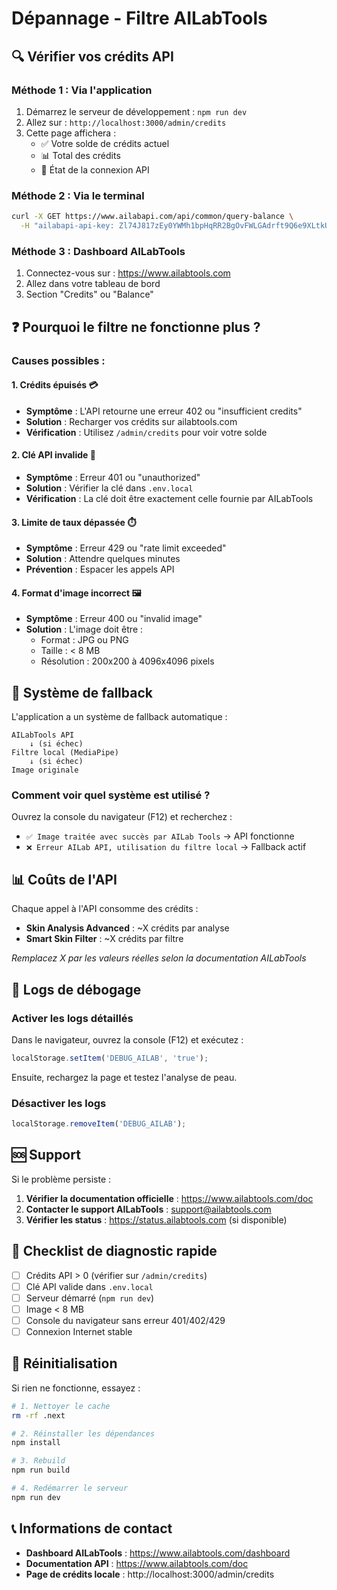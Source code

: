 # Dépannage - Filtre AILabTools

## 🔍 Vérifier vos crédits API

### Méthode 1 : Via l'application
1. Démarrez le serveur de développement : `npm run dev`
2. Allez sur : `http://localhost:3000/admin/credits`
3. Cette page affichera :
   - ✅ Votre solde de crédits actuel
   - 📊 Total des crédits
   - 🔑 État de la connexion API

### Méthode 2 : Via le terminal
```bash
curl -X GET https://www.ailabapi.com/api/common/query-balance \
  -H "ailabapi-api-key: Zl74J817zEy0YWMh1bpHqRR2BgOvFWLGAdrft9Q6e9XLtkUKhCPK4JUaXaoDV80m"
```

### Méthode 3 : Dashboard AILabTools
1. Connectez-vous sur : https://www.ailabtools.com
2. Allez dans votre tableau de bord
3. Section "Credits" ou "Balance"

## ❓ Pourquoi le filtre ne fonctionne plus ?

### Causes possibles :

#### 1. **Crédits épuisés** 💳
- **Symptôme** : L'API retourne une erreur 402 ou "insufficient credits"
- **Solution** : Recharger vos crédits sur ailabtools.com
- **Vérification** : Utilisez `/admin/credits` pour voir votre solde

#### 2. **Clé API invalide** 🔑
- **Symptôme** : Erreur 401 ou "unauthorized"
- **Solution** : Vérifier la clé dans `.env.local`
- **Vérification** : La clé doit être exactement celle fournie par AILabTools

#### 3. **Limite de taux dépassée** ⏱️
- **Symptôme** : Erreur 429 ou "rate limit exceeded"
- **Solution** : Attendre quelques minutes
- **Prévention** : Espacer les appels API

#### 4. **Format d'image incorrect** 🖼️
- **Symptôme** : Erreur 400 ou "invalid image"
- **Solution** : L'image doit être :
  - Format : JPG ou PNG
  - Taille : < 8 MB
  - Résolution : 200x200 à 4096x4096 pixels

## 🔧 Système de fallback

L'application a un système de fallback automatique :

```
AILabTools API
    ↓ (si échec)
Filtre local (MediaPipe)
    ↓ (si échec)
Image originale
```

### Comment voir quel système est utilisé ?

Ouvrez la console du navigateur (F12) et recherchez :
- `✅ Image traitée avec succès par AILab Tools` → API fonctionne
- `❌ Erreur AILab API, utilisation du filtre local` → Fallback actif

## 📊 Coûts de l'API

Chaque appel à l'API consomme des crédits :
- **Skin Analysis Advanced** : ~X crédits par analyse
- **Smart Skin Filter** : ~X crédits par filtre

*Remplacez X par les valeurs réelles selon la documentation AILabTools*

## 🐛 Logs de débogage

### Activer les logs détaillés

Dans le navigateur, ouvrez la console (F12) et exécutez :
```javascript
localStorage.setItem('DEBUG_AILAB', 'true');
```

Ensuite, rechargez la page et testez l'analyse de peau.

### Désactiver les logs
```javascript
localStorage.removeItem('DEBUG_AILAB');
```

## 🆘 Support

Si le problème persiste :

1. **Vérifier la documentation officielle** : https://www.ailabtools.com/doc
2. **Contacter le support AILabTools** : support@ailabtools.com
3. **Vérifier les status** : https://status.ailabtools.com (si disponible)

## 📝 Checklist de diagnostic rapide

- [ ] Crédits API > 0 (vérifier sur `/admin/credits`)
- [ ] Clé API valide dans `.env.local`
- [ ] Serveur démarré (`npm run dev`)
- [ ] Image < 8 MB
- [ ] Console du navigateur sans erreur 401/402/429
- [ ] Connexion Internet stable

## 🔄 Réinitialisation

Si rien ne fonctionne, essayez :

```bash
# 1. Nettoyer le cache
rm -rf .next

# 2. Réinstaller les dépendances
npm install

# 3. Rebuild
npm run build

# 4. Redémarrer le serveur
npm run dev
```

## 📞 Informations de contact

- **Dashboard AILabTools** : https://www.ailabtools.com/dashboard
- **Documentation API** : https://www.ailabtools.com/doc
- **Page de crédits locale** : http://localhost:3000/admin/credits

